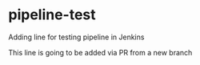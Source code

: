 # pipeline-test
Adding line for testing pipeline in Jenkins


This line is going to be added via PR from a new branch
